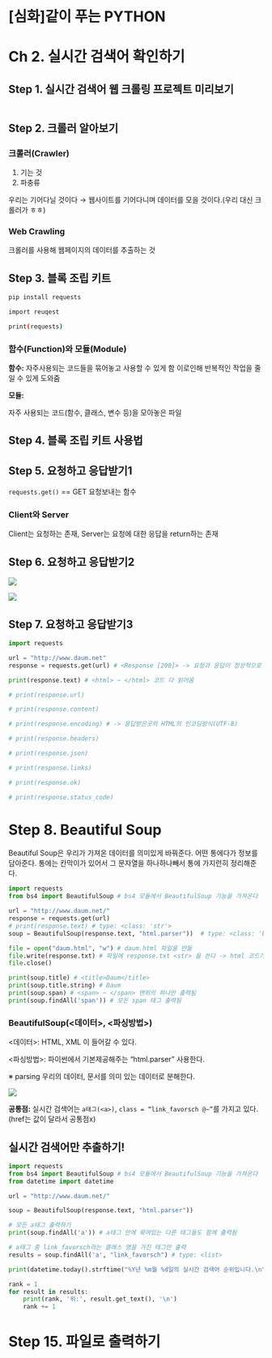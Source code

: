 # [심화]같이 푸는 PYTHON

# Ch 2. 실시간 검색어 확인하기

## Step 1. 실시간 검색어 웹 크롤링 프로젝트 미리보기

```css

```

## Step 2. 크롤러 알아보기

### 크롤러(Crawler)

1. 기는 것
2. 파충류

우리는 기어다닐 것이다 → 웹사이트를 기어다니며 데이터를 모을 것이다.(우리 대신 크롤러가 ㅎㅎ)

### Web Crawling

크롤러를 사용해 웹페이지의 데이터를 추출하는 것

## Step 3. 블록 조립 키트

```bash
pip install requests
```

```bash
import reuqest

print(requests)

```

### 함수(Function)와 모듈(Module)

**함수:** 
자주사용되는 코드들을 묶어놓고 사용할 수 있게 함 이로인해 반복적인 작업을 줄일 수 있게 도와줌

**모듈:**

자주 사용되는 코드(함수, 클래스, 변수 등)을 모아놓은 파일

## Step 4. 블록 조립 키트 사용법

## Step 5. 요청하고 응답받기1

`requests.get()` == GET 요청보내는 함수

### Client와 Server

Client는 요청하는 존재, Server는 요청에 대한 응답을 return하는 존재

## Step 6. 요청하고 응답받기2

![](https://velog.velcdn.com/images/kyunghwan1207/post/fc3e3164-d41d-43fc-8753-3d4fe7c271ce/image.png)

![](https://velog.velcdn.com/images/kyunghwan1207/post/42287596-fcbc-4fec-a5f8-4b21c87d1fe4/image.png)

## Step 7. 요청하고 응답받기3

```python
import requests

url = "http://www.daum.net"
response = requests.get(url) # <Response [200]> -> 요청과 응답이 정상적으로 이루어졌음

print(response.text) # <html> ~ </html> 코드 다 읽어옴

# print(response.url)

# print(response.content)

# print(response.encoding) # -> 응답받은곳의 HTML의 인코딩방식(UTF-8)

# print(response.headers)

# print(response.json)

# print(response.links)

# print(response.ok)

# print(response.status_code)
```

# Step 8. Beautiful Soup

Beautiful Soup은 우리가 가져온 데이터를 의미있게 바꿔준다.
어떤 통에다가 정보를 담아준다. 통에는 칸막이가 있어서 그 문자열을 하나하나빼서 통에 가지런히 정리해준다.

```python
import requests
from bs4 import BeautifulSoup # bs4 모듈에서 BeautifulSoup 기능을 가져온다

url = "http://www.daum.net/"
response = requests.get(url)
# print(response.text) # type: <class: 'str'>
soup = BeautifulSoup(response.text, "html.parser"))  # type: <class: 'bs4.BeatuifulSoup'>

file = open("daum.html", "w") # daum.html 파일을 만듦
file.write(response.txt) # 파일에 response.txt <str> 을 쓴다 -> html 코드가 기록됨
file.close()

print(soup.title) # <title>Daum</title>
print(soup.title.string) # Daum
print(soup.span) # <span> ~ </span> 맨위의 하나만 출력됨
print(soup.findAll('span')) # 모든 span 태그 출력됨

```

### BeautifulSoup(<데이터>, <파싱방법>)

<데이터>: HTML, XML 이 들어갈 수 있다.

<파싱방법>: 파이썬에서 기본제공해주는 “html.parser” 사용한다.

※ parsing 우리의 데이터, 문서를 의미 있는 데이터로 분해한다.

![](https://velog.velcdn.com/images/kyunghwan1207/post/123d7b40-8a68-43c1-85c1-e681a774fce9/image.png)

**공통점:** 실시간 검색어는 `a태그(<a>)`, `class = “link_favorsch @~”`를 가지고 있다.
(href는 값이 달라서 공통점x)

## 실시간 검색어만 추출하기!

```python
import requests
from bs4 import BeautifulSoup # bs4 모듈에서 BeautifulSoup 기능을 가져온다
from datetime import datetime

url = "http://www.daum.net/"

soup = BeautifulSoup(response.text, "html.parser"))

# 모든 a태그 출력하기
print(soup.findAll('a')) # a태그 안에 묶여있는 다른 태그들도 함께 출력됨

# a태그 중 link_favorsch라는 클래스 명을 가진 태그만 출력
results = soup.findAll('a', "link_favorsch") # type: <list>

print(datetime.today().strftime("%Y년 %m월 %d일의 실시간 검색어 순위입니다.\n")) # 오늘날짜 출력

rank = 1
for result in results:
	print(rank, '위:', result.get_text(), '\n')
	rank += 1
```

# Step 15. 파일로 출력하기
